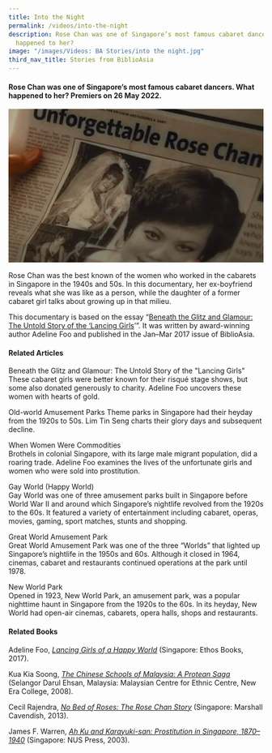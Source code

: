 ```yaml
---
title: Into the Night
permalink: /videos/into-the-night
description: Rose Chan was one of Singapore’s most famous cabaret dancers. What
  happened to her?
image: "/images/Videos: BA Stories/into the night.jpg"
third_nav_title: Stories from BiblioAsia
---
```

#### Rose Chan was one of Singapore’s most famous cabaret dancers. What happened to her? Premiers on 26 May 2022.

![Rose Chan](/images/Videos:%20BA%20Stories/into%20the%20night.jpg)

Rose Chan was the best known of the women who worked in the cabarets in Singapore in the 1940s and 50s. In this documentary, her ex-boyfriend reveals what she was like as a person, while the daughter of a former cabaret girl talks about growing up in that milieu. 

This documentary is based on the essay “[Beneath the Glitz and Glamour: The Untold Story of the ‘Lancing Girls](/vol-12/issue-4/jan-mar-2017/beneath-glitz-glamour)’”. It was written by award-winning author Adeline Foo and published in the Jan–Mar 2017 issue of BiblioAsia. 

#### Related Articles
<a style="text-decoration: none;" href="/vol-12/issue-4/jan-mar-2017/beneath-glitz-glamour">Beneath the Glitz and Glamour: The Untold Story of the "Lancing Girls"</a>
<br>These cabaret girls were better known for their risqué stage shows, but some also donated generously to charity. Adeline Foo uncovers these women with hearts of gold.

<a style="text-decoration: none;" href="/vol-12/issue-1/apr-jun-2016/old-world-amusement">Old-world Amusement Parks</a>
Theme parks in Singapore had their heyday from the 1920s to 50s. Lim Tin Seng charts their glory days and subsequent decline.

<a style="text-decoration: none;" href="/vol-15/issue-4/jan-mar-2020/women-w-commodities/">When Women Were Commodities</a>
<br>Brothels in colonial Singapore, with its large male migrant population, did a roaring trade. Adeline Foo examines the lives of the unfortunate girls and women who were sold into prostitution.

<a style="text-decoration: none;" href="https://eresources.nlb.gov.sg/infopedia/articles/SIP_1044_2006-06-01.html">Gay World (Happy World)</a>
<br>Gay World was one of three amusement parks built in Singapore before World War II and around which Singapore’s nightlife revolved from the 1920s to the 60s. It featured a variety of entertainment including cabaret, operas, movies, gaming, sport matches, stunts and shopping. 

<a style="text-decoration: none;" href="https://eresources.nlb.gov.sg/infopedia/articles/SIP_1046_2006-06-09.html">Great World Amusement Park</a>
<br>Great World Amusement Park was one of the three “Worlds” that lighted up Singapore’s nightlife in the 1950s and 60s. Although it closed in 1964, cinemas, cabaret and restaurants continued operations at the park until 1978.

<a style="text-decoration: none;" href="https://eresources.nlb.gov.sg/infopedia/articles/SIP_990_2006-06-09.html">New World Park</a>
<br>Opened in 1923, New World Park, an amusement park, was a popular nighttime haunt in Singapore from the 1920s to the 60s. In its heyday, New World had open-air cinemas, cabarets, opera halls, shops and restaurants.


#### Related Books
Adeline Foo, *[Lancing Girls of a Happy World](https://eservice.nlb.gov.sg/itemholdings.aspx?bid=202976503)* (Singapore: Ethos Books, 2017). 

Kua Kia Soong, *[The Chinese Schools of Malaysia: A Protean Saga](https://eservice.nlb.gov.sg/itemholdings.aspx?bid=13224576)* (Selangor Darul Ehsan, Malaysia: Malaysian Centre for Ethnic Centre, New Era College, 2008). 

Cecil Rajendra, *[No Bed of Roses: The Rose Chan Story](https://eservice.nlb.gov.sg/itemholdings.aspx?bid=14715876)* (Singapore: Marshall Cavendish, 2013).

James F. Warren, *[Ah Ku and Karayuki-san: Prostitution in Singapore, 1870–1940](https://eservice.nlb.gov.sg/item_holding_s.aspx?bid=11827062)* (Singapore: NUS Press, 2003).